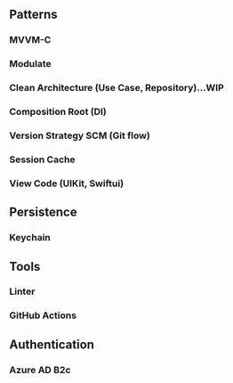 ## Patterns
### MVVM-C
### Modulate
### Clean Architecture (Use Case, Repository)...WIP
### Composition Root (DI)
### Version Strategy SCM (Git flow)
### Session Cache
### View Code (UIKit, Swiftui)

## Persistence
### Keychain

## Tools
### Linter
### GitHub Actions

## Authentication
### Azure AD B2c